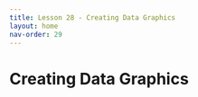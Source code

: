 ```yaml
---
title: Lesson 28 - Creating Data Graphics 
layout: home
nav-order: 29
---
```


# Creating Data Graphics 